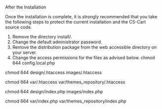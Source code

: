
After the Installation

Once the installation is complete, it is strongly recommended that you take the following steps to protect the current installation and the CS-Cart source code.

1.	Remove the directory install/.
2.	Change the default administrator password.
3.	Remove the distribution package from the web accessible directory on your server.
4.	Change the access permissions for the files as advised below.
chmod 644 config.local.php

chmod 644 design/.htaccess images/.htaccess

chmod 664 var/.htaccess var/themes_repository/.htaccess

chmod 644 design/index.php images/index.php

chmod 664 var/index.php var/themes_repository/index.php